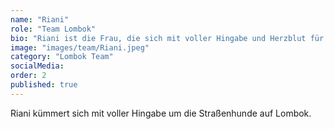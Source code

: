 ```yaml
---
name: "Riani"
role: "Team Lombok"
bio: "Riani ist die Frau, die sich mit voller Hingabe und Herzblut für die Straßenhunde auf Lombok engagiert. Jeden Tag sorgt sie für die Fütterungsrunden und fährt mit ihrem Roller zu all den Orten, an denen die Hunde bereits gespannt auf sie warten. Im Laufe der Zeit hat sie jedes Tier gut kennengelernt, doch ständig kommen neue Hunde hinzu. Sie kümmert sich auch um verletzte Tiere, die dringend Hilfe benötigen. Riani versorgt sie mit Medikamenten, oder bringt sie zum Tierarzt. Ihre unermüdliche Fürsorge und ihr Engagement für diese Hunde ist wirklich bewundernswert."
image: "images/team/Riani.jpeg"
category: "Lombok Team"
socialMedia:
order: 2
published: true
---
```


Riani kümmert sich mit voller Hingabe um die Straßenhunde auf Lombok. 